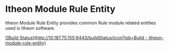 Itheon Module Rule Entity
=========================

Itheon Module Rule Entity provides common Rule module related entities used is Itheon software.

[![Build Status](http://10.187.75.150:9443/buildStatus/icon?job=Build - itheon-module-rule-entity)](http://10.187.75.150:9443/view/unit-test/job/Build%20-%20itheon-module-rule-entity/)